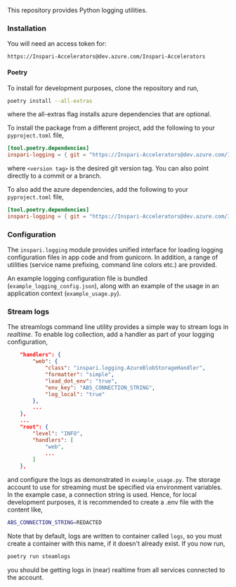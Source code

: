 This repository provides Python logging utilities.

### Installation


You will need an access token for:

```
https://Inspari-Accelerators@dev.azure.com/Inspari-Accelerators
```


#### Poetry



To install for development purposes, clone the repository and run,

```bash
poetry install --all-extras
```
where the all-extras flag installs azure dependencies that are optional.


To install the package from a different project, add the following to your `pyproject.toml` file,

```toml
[tool.poetry.dependencies]
inspari-logging = { git = "https://Inspari-Accelerators@dev.azure.com/Inspari-Accelerators/Accelerators/_git/inspari-logging", tag = "<version tag>" }
```
where `<version tag>` is the desired git version tag. You can also point directly to a commit or a branch.

To also add the azure dependencies, add the following to your `pyproject.toml` file,
```toml
[tool.poetry.dependencies]
inspari-logging = { git = "https://Inspari-Accelerators@dev.azure.com/Inspari-Accelerators/Accelerators/_git/inspari-logging", tag = "<version tag>", extras = ["azure"] }
```


    


### Configuration

The `inspari.logging` module provides unified interface for loading logging configuration files in app code and from 
gunicorn. In addition, a range of utilities (service name prefixing, command line colors etc.) are provided. 

An example logging configuration file is bundled (`example_logging_config.json`), along with an example of the usage in 
an application context (`example_usage.py`).

### Stream logs

The streamlogs command line utility provides a simple way to stream logs in _realtime_. To enable log collection, add a 
handler as part of your logging configuration,

```json
    "handlers": {
        "web": {
            "class": "inspari.logging.AzureBlobStorageHandler",
            "formatter": "simple",
            "load_dot_env": "true",
            "env_key": "ABS_CONNECTION_STRING",
            "log_local": "true"
        },
        ...
    },
    ...
    "root": {
        "level": "INFO",
        "handlers": [
            "web",
            ...
        ]
    },
```

and configure the logs as demonstrated in `example_usage.py`. The storage account to use for streaming must be specified
via environment variables. In the example case, a connection string is used. Hence, for local development purposes, 
it is recommended to create a .env file with the content like,

```bash
ABS_CONNECTION_STRING=REDACTED
```

Note that by default, logs are written to container called `logs`, so you must create a container with this name,
if it doesn't already exist. If you now run,

```bash
poetry run steamlogs
```

you should be getting logs in (near) realtime from all services connected to the account.